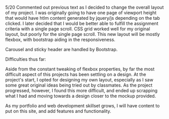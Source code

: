 <!-- CSS Grid:

[I found an article on CSS grid](https://itnext.io/simple-web-layout-with-css-grid-ec6be5086531) that piqued my interest. We haven't gone over it in class, but after looking at MDN docs and playing around in the html and css sandbox files I set up, I decided I wanted to try it out. I copied the starter html and css from the tutorial to use as a template and began messing around with the fr values.

My aim for the front page is to have a small oval photo with a single line of text. A hover effect will suggest to the visitor that the element (a div containing both items) is clickable. On click, the oval will expand to reveal a full rectangular image, and the line of text will expand to paragraph length. -->

5/20 Commented out previous text as I decided to change the overall layout of my project. I was originally going to have one page of viewport height that would have htlm content generated by jquery/js depending on the tab clicked. I later decided that I would be better able to fulfill the assignment criteria with a single page scroll. CSS grid worked well for my original layout, but poorly for the single page scroll. This new layout will be mostly flexbox, with bootstrap aiding in the responsiveness.

Carousel and sticky header are handled by Bootstrap.

Difficulties thus far:

Aside from the constant tweaking of flexbox properties, by far the most difficult aspect of this projects has been settling on a design. At the project's start, I opted for designing my own layout, especially as I saw some great original ideas being tried out by classmates. As the project progressed, however, I found this more difficult, and ended up scrapping what I had and moving towards a design closer to the mockup provided.

As my portfolio and web development skillset grows, I will have content to put on this site, and add features and functionality.
